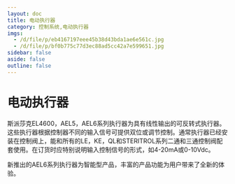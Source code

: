 ```yaml
---
layout: doc
title: 电动执行器
category: 控制系统,电动执行器
imgs:
  - /d/file/p/eb4167197eee45b38d43bda1ae6e561c.jpg
  - /d/file/p/bf0b775c77d3ec88ad5cc42a7e599651.jpg
sidebar: false
aside: false
outline: false
---
```


# 电动执行器

斯派莎克EL4600，AEL5，AEL6系列执行器为具有线性输出的可反转式执行器。这些执行器根据控制器不同的输入信号可提供双位或调节控制。通常执行器已经安装在控制阀上，能和所有的LE，KE，QL和STERITROL系列二通和三通控制阀配套使用。在订货时应特别说明输入控制信号的形式，如4-20mA或0-10Vdc。

新推出的AEL6系列执行器为智能型产品，丰富的产品功能为用户带来了全新的体验。

<AllProducts category="控制系统,电动执行器" />
